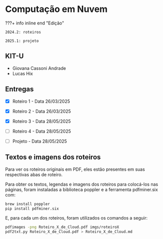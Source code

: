 # Computação em Nuvem


???+ info inline end "Edição"

    2024.2: roteiros 

    2025.1: projeto


## KIT-U

- Giovana Cassoni Andrade
- Lucas Hix

## Entregas

- [X] Roteiro 1 - Data 26/03/2025
- [X] Roteiro 2 - Data 26/03/2025
- [X] Roteiro 3 - Data 28/05/2025
- [ ] Roteiro 4 - Data 28/05/2025
- [ ] Projeto - Data 28/05/2025


## Textos e imagens dos roteiros

Para ver os roteiros originais em PDF, eles estão presentes em suas respectivas abas de roteiro.

Para obter os textos, legendas e imagens dos roteiros para colocá-los nas páginas, foram instaladas a biblioteca poppler e a ferramenta pdfminer.six com:

``` sh
brew install poppler
pip install pdfminer.six
```

E, para cada um dos roteiros, foram utilizados os comandos a seguir:

``` sh
pdfimages -png Roteiro_X_de_Cloud.pdf imgs/roteiroX
pdf2txt.py Roteiro_X_de_Cloud.pdf > Roteiro_X_de_Cloud.md
```
